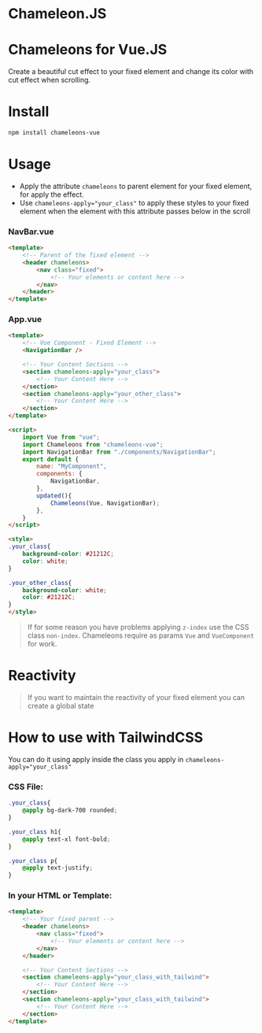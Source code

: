 # Chameleon.JS

# Chameleons for Vue.JS

Create a beautiful cut effect to your fixed element and change its color with cut effect when scrolling.

# Install

```bash
npm install chameleons-vue
```

# Usage

- Apply the attribute `chameleons` to parent element for your fixed element, for apply the effect.
- Use `chameleons-apply="your_class"` to apply these styles to your fixed element when the element with this attribute passes below in the scroll

### NavBar.vue

```html
<template>
	<!-- Parent of the fixed element -->
	<header chameleons>
		<nav class="fixed">
			<!-- Your elements or content here -->
		</nav>
	</header>
</template>
```

### App.vue

```html
<template>
	<!-- Vue Component - Fixed Element -->
	<NavigationBar />

	<!-- Your Content Sections -->
	<section chameleons-apply="your_class">
		<!-- Your Content Here -->
	</section>
	<section chameleons-apply="your_other_class">
		<!-- Your Content Here -->
	</section>
</template>

<script>
	import Vue from "vue";
	import Chameleons from "chameleons-vue";
	import NavigationBar from "./components/NavigationBar";
	export default {
		name: "MyComponent",
		components: {
			NavigationBar,
		},
		updated(){
			Chameleons(Vue, NavigationBar);
		},
	}
</script>

<style>
.your_class{
	background-color: #21212C;
	color: white;
}

.your_other_class{
	background-color: white;
	color: #21212C;
}
</style>
```

> If for some reason you have problems applying `z-index` use the CSS class `non-index`. Chameleons require as params `Vue` and `VueComponent` for work.

# Reactivity

> If you want to maintain the reactivity of your fixed element you can create a global state

# How to use with TailwindCSS

You can do it using apply inside the class you apply in `chameleons-apply="your_class"`

### CSS File:

```css
.your_class{
	@apply bg-dark-700 rounded; 
}

.your_class h1{
	@apply text-xl font-bold; 
}

.your_class p{
	@apply text-justify;
}
```

### In your HTML or Template:

```html
<template>
	<!-- Your fixed parent -->
	<header chameleons>
		<nav class="fixed">
			<!-- Your elements or content here -->
		</nav>
	</header>

	<!-- Your Content Sections -->
	<section chameleons-apply="your_class_with_tailwind">
		<!-- Your Content Here -->
	</section>
	<section chameleons-apply="your_class_with_tailwind">
		<!-- Your Content Here -->
	</section>
</template>
```